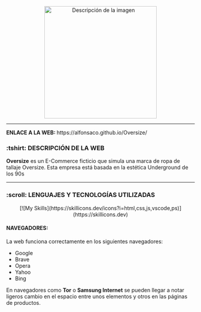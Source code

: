 <div align="center">
  <img src="https://github.com/alfonsaco/Oversize/blob/main/Imágenes/OversizeTrazo.png" alt="Descripción de la imagen" width="300px">
</div>

<hr>
<p><b>ENLACE A LA WEB: </b>https://alfonsaco.github.io/Oversize/</p>

<h3>:tshirt: DESCRIPCIÓN DE LA WEB</h3>
<p><b>Oversize</b> es un E-Commerce ficticio que simula una marca de ropa de tallaje Oversize. Esta empresa está basada en la estética Underground de los 90s</p>

<hr>
<h3>:scroll: LENGUAJES Y TECNOLOGÍAS UTILIZADAS</h3>
<div align="center">
  [![My Skills](https://skillicons.dev/icons?i=html,css,js,vscode,ps)](https://skillicons.dev)  
</div>

<h4>NAVEGADORES:</h4>
<p>La web funciona correctamente en los siguientes navegadores:</p>
<ul>
  <li>Google</li>
  <li>Brave</li>
  <li>Opera</li>
  <li>Yahoo</li>
  <li>Bing</li>
</ul>
<p>En navegadores como <b>Tor</b> o <b>Samsung Internet</b> se pueden llegar a notar ligeros cambio en el espacio entre unos elementos y otros en las páginas de productos.</p>
